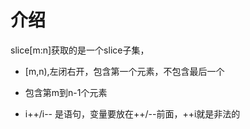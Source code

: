 # 介绍

slice[m:n]获取的是一个slice子集，
- [m,n),左闭右开，包含第一个元素，不包含最后一个
- 包含第m到n-1个元素

- i++/i-- 是语句，变量要放在++/--前面，++i就是非法的
